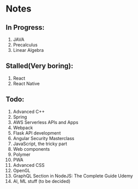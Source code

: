 # Notes

## In Progress:
1. JAVA
1. Precalculus
1. Linear Algebra

## Stalled(Very boring):
1. React
1. React Native

## Todo:
1. Advanced C++
1. Spring
1. AWS Serverless APIs and Apps
1. Webpack
1. Flask API development
1. Angular Security Masterclass
1. JavaScript, the tricky part
1. Web components
1. Polymer
1. PWA
1. Advanced CSS
1. OpenGL
1. GraphQL Section in NodeJS: The Complete Guide Udemy
1. AI, ML stuff (to be decided)
